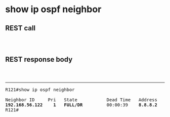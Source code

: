 # show ip ospf neighbor

## REST call

```



```

## REST response body

```
 


```


---

<pre>
R121#show ip ospf neighbor 

Neighbor ID     Pri   State           Dead Time   Address         Interface
<b>192.168.56.122</b>    <b>1</b>   <b>FULL/DR</b>         00:00:39    <b>8.8.8.2</b>         <b>GigabitEthernet3/0</b>
R121#
</pre>



